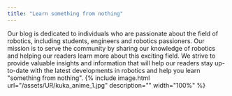 ```yaml
---
title: "Learn something from nothing"
---
```

Our blog is dedicated to individuals who are passionate about the field of robotics, including students, engineers and robotics passioners. Our mission is to serve the community by sharing our knowledge of robotics and helping our readers learn more about this exciting field. We strive to provide valuable insights and information that will help our readers stay up-to-date with the latest developments in robotics and help you learn "something from nothing".
{% include image.html url="/assets/UR/kuka_anime_1.jpg" description="" width="100%" %}
